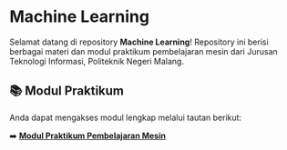 # Machine Learning

Selamat datang di repository **Machine Learning**! Repository ini berisi berbagai materi dan modul praktikum pembelajaran mesin dari Jurusan Teknologi Informasi, Politeknik Negeri Malang.

## 📚 Modul Praktikum
Anda dapat mengakses modul lengkap melalui tautan berikut:

➡️ [**Modul Praktikum Pembelajaran Mesin**](https://polinema.gitbook.io/jti-modul-praktikum-pembelajaran-mesin)
